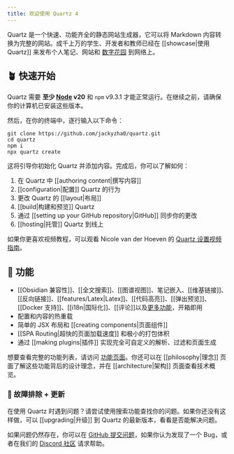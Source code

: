 ```yaml
---
title: 欢迎使用 Quartz 4
---
```


Quartz 是一个快速、功能齐全的静态网站生成器，它可以将 Markdown 内容转换为完整的网站。成千上万的学生、开发者和教师已经在 [[showcase|使用 Quartz]] 来发布个人笔记、网站和 [数字花园](https://jzhao.xyz/posts/networked-thought) 到网络上。

## 🪴 快速开始

Quartz 需要 **至少 [Node](https://nodejs.org/) v20** 和 `npm` v9.3.1 才能正常运行。在继续之前，请确保你的计算机已安装这些版本。

然后，在你的终端中，逐行输入以下命令：

```shell
git clone https://github.com/jackyzha0/quartz.git
cd quartz
npm i
npx quartz create
```

这将引导你初始化 Quartz 并添加内容。完成后，你可以了解如何：

1. 在 Quartz 中 [[authoring content|撰写内容]]
2. [[configuration|配置]] Quartz 的行为
3. 更改 Quartz 的 [[layout|布局]]
4. [[build|构建和预览]] Quartz
5. 通过 [[setting up your GitHub repository|GitHub]] 同步你的更改
6. [[hosting|托管]] Quartz 到线上

如果你更喜欢视频教程，可以观看 Nicole van der Hoeven 的
[Quartz 设置视频指南](https://www.youtube.com/watch?v=6s6DT1yN4dw&t=227s)。

## 🔧 功能

- [[Obsidian 兼容性]]、[[全文搜索]]、[[图谱视图]]、笔记嵌入、[[维基链接]]、[[反向链接]]、[[features/Latex|Latex]]、[[代码高亮]]、[[弹出预览]]、[[Docker 支持]]、[[i18n|国际化]]、[[评论]]以及[更多功能](./features)，开箱即用  
- 配置和内容的热重载  
- 简单的 JSX 布局和 [[creating components|页面组件]]  
- [[SPA Routing|超快的页面加载速度]] 和极小的打包体积  
- 通过 [[making plugins|插件]] 实现完全可自定义的解析、过滤和页面生成  

想要查看完整的功能列表，请访问 [功能页面](/features)。你还可以在 [[philosophy|理念]] 页面了解这些功能背后的设计理念，并在 [[architecture|架构]] 页面查看技术概览。

### 🚧 故障排除 + 更新

在使用 Quartz 时遇到问题？请尝试使用搜索功能查找你的问题。如果你还没有这样做，可以 [[upgrading|升级]] 到 Quartz 的最新版本，看看是否能解决问题。

如果问题仍然存在，你可以在 [GitHub 提交问题](https://github.com/jackyzha0/quartz/issues)，如果你认为发现了一个 Bug，或者在我们的 [Discord 社区](https://discord.gg/cRFFHYye7t) 请求帮助。